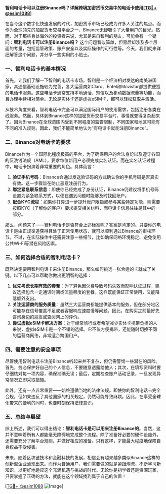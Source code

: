 **智利电话卡可以注册Binance吗？详解跨境加密货币交易中的电话卡使用[[TG💪+ @esim1088](https://t.me/s/esim1088)]**

在当今这个数字化快速发展的时代，加密货币市场已经成为许多人关注的焦点。而作为全球领先的加密货币交易平台之一，Binance无疑吸引了大量用户的目光。然而，对于那些身处海外的投资者来说，尤其是来自智利的朋友，可能会有一个疑问：**智利电话卡可以注册Binance吗？** 这个问题看似简单，但背后却涉及多个层面的考量，包括监管政策、账户安全以及实际操作的可行性等。今天，我们就来详细解答这个问题，并分享一些实用的小贴士。

### 一、智利电话卡的基本情况

首先，让我们了解一下智利的电话卡市场。智利是一个经济相对发达的南美洲国家，其通信基础设施较为完善，各大运营商如Claro、Entel和Movistar都提供便捷的电话卡服务。这些电话卡通常支持本地通话、短信以及移动数据流量等功能，而且办理手续相对简单。无论是实体卡还是虚拟eSIM卡，都可以轻松获取并激活。

从技术角度来看，智利电话卡完全可以满足国际用户的使用需求，包括注册各类在线服务。然而，具体到Binance这样的加密货币交易平台时，事情就变得复杂起来了。因为Binance在全球范围内受到不同程度的监管限制，不同国家和地区可能有不同的准入规则。因此，我们不能简单地认为“有电话卡就能注册Binance”。

### 二、Binance对电话卡的要求

Binance作为一个国际化程度极高的平台，为了确保用户的合法身份以及遵守各国的反洗钱法规（AML），要求每位新用户必须完成实名认证。而在实名认证过程中，电话卡扮演着非常重要的角色。具体而言：

1. **验证手机号码**：Binance会通过发送验证码的方式确认你的手机号码是否真实有效。这一步骤旨在防止恶意注册行为。
2. **绑定紧急联系信息**：即使你已经完成了身份认证，Binance仍建议将手机号码设置为紧急联系方式，以便在遇到问题时能够及时找回账户。
3. **配合KYC流程**：如果你打算进一步提升账户限额或参与某些特定功能，则需要按照KYC（了解你的客户）要求提交相关材料，而电话卡信息往往是其中的一部分。

那么，问题来了——智利电话卡是否符合上述标准呢？答案是肯定的。只要你的电话卡是由正规渠道获得且处于正常使用状态，就可以顺利通过Binance的审核环节。不过，在实际操作中还需要注意一些细节，比如确保网络环境稳定、避免使用公共Wi-Fi等潜在风险因素。

### 三、如何选择合适的智利电话卡？

既然决定要用智利电话卡来注册Binance，那么如何挑选一张合适的卡就成了关键。以下几点可以帮助你做出更明智的选择：

1. **优先考虑长期有效的套餐**：为了避免因欠费导致号码失效而影响认证过程，建议选择包含一定通话时间或流量额度的套餐。这样既能保证正常使用，又能降低额外支出。
2. **关注运营商的服务质量**：虽然三大运营商都能提供基本的服务，但在部分地区可能存在信号覆盖不足或者客服响应速度慢等问题。因此，在购买之前最好先咨询身边的朋友或查阅网上的评价。
3. **尝试虚拟eSIM卡解决方案**：对于经常旅行或者希望减少实体卡携带负担的人来说，虚拟eSIM卡是一个不错的选择。它不仅方便携带，还能随时切换不同的运营商网络，非常适合跨国用户。

### 四、需要注意的安全事项

尽管使用智利电话卡注册Binance听起来并不复杂，但仍需警惕一些潜在的风险。首先，务必保护好自己的个人信息，不要随意透露给他人；其次，在填写资料时要仔细核对每一项内容，确保准确无误；最后，定期检查账户活动记录，一旦发现异常情况立即采取措施。

此外，还有一点非常重要——始终遵循当地的法律法规。即使你的智利电话卡完全合规，但如果违反了其他国家的相关规定，仍然可能导致麻烦。因此，在享受全球化带来的便利的同时，也要时刻保持法律意识。

### 五、总结与展望

综上所述，我们可以得出结论：**智利电话卡是可以用来注册Binance的**。当然，这并不意味着所有人都能毫无障碍地完成整个流程。除了准备好必要的硬件设施外，还需要充分了解平台规则，并做好相应的准备。只有这样，才能最大程度地保障自身权益不受侵害。

未来，随着区块链技术和金融科技的发展，相信会有越来越多类似Binance这样的创新型企业涌现出来。而作为普通用户，我们需要做的就是紧跟潮流，不断学习新知识，以更好地适应这个充满机遇与挑战的时代。无论你是初学者还是资深玩家，只要掌握了正确的方法，就能在这个领域找到属于自己的位置！

[[TG💪+ @esim1088](https://t.me/s/esim1088) ![Image](https://i.postimg.cc/4NQfJmqS/Snipaste-2025-05-13-00-14-12.png)]